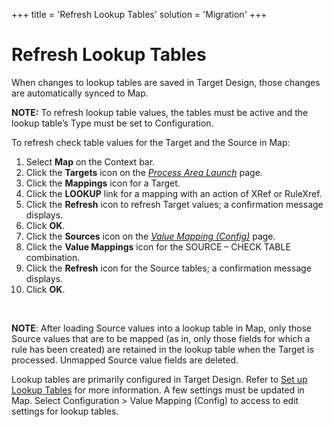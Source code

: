 +++
title = 'Refresh Lookup Tables'
solution = 'Migration'
+++

# Refresh Lookup Tables

When changes to lookup tables are saved in Target Design, those changes
are automatically synced to Map.

**NOTE:** To refresh lookup table values, the tables must be active and
the lookup table’s Type must be set to Configuration.

To refresh check table values for the Target and the Source in Map:

1.  Select **Map** on the Context bar.
2.  Click the **Targets** icon on the *[Process Area
    Launch](../Page_Desc/Process_Area_Launch_map.htm)* page.
3.  Click the **Mappings** icon for a Target.
4.  Click the **LOOKUP** link for a mapping with an action of XRef or
    RuleXref.
5.  Click the **Refresh** icon to refresh Target values; a confirmation
    message displays.
6.  Click **OK**.
7.  Click the **Sources** icon on the *[Value Mapping
    (Config)](../Page_Desc/Value_Mapping_Config_H.htm)* page.
8.  Click the **Value Mappings** icon for the SOURCE – CHECK TABLE
    combination.
9.  Click the **Refresh** icon for the Source tables; a confirmation
    message displays.
10. Click **OK**.

 

**NOTE**: After loading Source values into a lookup table in Map, only
those Source values that are to be mapped (as in, only those fields for
which a rule has been created) are retained in the lookup table when the
Target is processed. Unmapped Source value fields are deleted.

Lookup tables are primarily configured in Target Design. Refer to [Set
up Lookup
Tables](../../Design/Use_Cases/Set_up_a_Simple_Lookup_Table.htm) for
more information. A few settings must be updated in Map. Select
Configuration \> Value Mapping (Config) to access to edit settings for
lookup tables.
